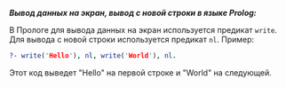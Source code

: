 ***Вывод данных на экран, вывод с новой строки в языке Prolog:***

В Прологе для вывода данных на экран используется предикат `write`. Для вывода с новой строки используется предикат `nl`. Пример:

```prolog
?- write('Hello'), nl, write('World'), nl.
```

Этот код выведет "Hello" на первой строке и "World" на следующей.